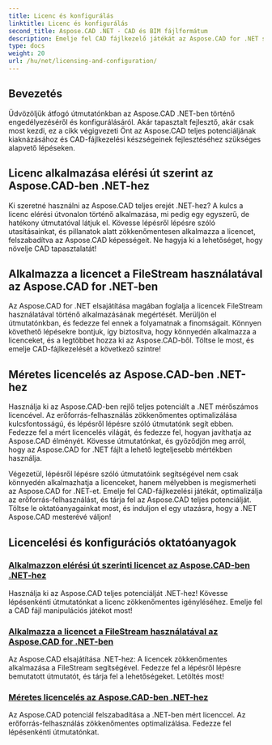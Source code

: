 ```yaml
---
title: Licenc és konfigurálás
linktitle: Licenc és konfigurálás
second_title: Aspose.CAD .NET - CAD és BIM fájlformátum
description: Emelje fel CAD fájlkezelő játékát az Aspose.CAD for .NET segítségével! Alkalmazza a licenceket zökkenőmentesen a FileStream segítségével vagy útvonalon keresztül lépésről lépésre bemutatott oktatóanyagaink segítségével.
type: docs
weight: 20
url: /hu/net/licensing-and-configuration/
---
```


## Bevezetés

Üdvözöljük átfogó útmutatónkban az Aspose.CAD .NET-ben történő engedélyezéséről és konfigurálásáról. Akár tapasztalt fejlesztő, akár csak most kezdi, ez a cikk végigvezeti Önt az Aspose.CAD teljes potenciáljának kiaknázásához és CAD-fájlkezelési készségeinek fejlesztéséhez szükséges alapvető lépéseken.

## Licenc alkalmazása elérési út szerint az Aspose.CAD-ben .NET-hez

Ki szeretné használni az Aspose.CAD teljes erejét .NET-hez? A kulcs a licenc elérési útvonalon történő alkalmazása, mi pedig egy egyszerű, de hatékony útmutatóval látjuk el. Kövesse lépésről lépésre szóló utasításainkat, és pillanatok alatt zökkenőmentesen alkalmazza a licencet, felszabadítva az Aspose.CAD képességeit. Ne hagyja ki a lehetőséget, hogy növelje CAD tapasztalatát!

## Alkalmazza a licencet a FileStream használatával az Aspose.CAD for .NET-ben

Az Aspose.CAD for .NET elsajátítása magában foglalja a licencek FileStream használatával történő alkalmazásának megértését. Merüljön el útmutatónkban, és fedezze fel ennek a folyamatnak a finomságait. Könnyen követhető lépésekre bontjuk, így biztosítva, hogy könnyedén alkalmazza a licenceket, és a legtöbbet hozza ki az Aspose.CAD-ből. Töltse le most, és emelje CAD-fájlkezelését a következő szintre!

## Méretes licencelés az Aspose.CAD-ben .NET-hez

Használja ki az Aspose.CAD-ben rejlő teljes potenciált a .NET mérőszámos licencével. Az erőforrás-felhasználás zökkenőmentes optimalizálása kulcsfontosságú, és lépésről lépésre szóló útmutatónk segít ebben. Fedezze fel a mért licencelés világát, és fedezze fel, hogyan javíthatja az Aspose.CAD élményét. Kövesse útmutatónkat, és győződjön meg arról, hogy az Aspose.CAD for .NET fájlt a lehető legteljesebb mértékben használja.

Végezetül, lépésről lépésre szóló útmutatóink segítségével nem csak könnyedén alkalmazhatja a licenceket, hanem mélyebben is megismerheti az Aspose.CAD for .NET-et. Emelje fel CAD-fájlkezelési játékát, optimalizálja az erőforrás-felhasználást, és tárja fel az Aspose.CAD teljes potenciálját. Töltse le oktatóanyagainkat most, és induljon el egy utazásra, hogy a .NET Aspose.CAD mesterévé váljon!
## Licencelési és konfigurációs oktatóanyagok
### [Alkalmazzon elérési út szerinti licencet az Aspose.CAD-ben .NET-hez](./apply-license-by-path/)
 Használja ki az Aspose.CAD teljes potenciálját .NET-hez! Kövesse lépésenkénti útmutatónkat a licenc zökkenőmentes igényléséhez. Emelje fel a CAD fájl manipulációs játékot most!
### [Alkalmazza a licencet a FileStream használatával az Aspose.CAD for .NET-ben](./apply-license-using-filestream/)
Az Aspose.CAD elsajátítása .NET-hez: A licencek zökkenőmentes alkalmazása a FileStream segítségével. Fedezze fel a lépésről lépésre bemutatott útmutatót, és tárja fel a lehetőségeket. Letöltés most!
### [Méretes licencelés az Aspose.CAD-ben .NET-hez](./metered-licensing/)
Az Aspose.CAD potenciál felszabadítása a .NET-ben mért licenccel. Az erőforrás-felhasználás zökkenőmentes optimalizálása. Fedezze fel lépésenkénti útmutatónkat.